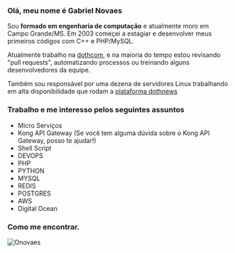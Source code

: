 ### Olá, meu nome é Gabriel Novaes

Sou **formado em engenharia de computação** e atualmente moro em Campo Grande/MS. Em 2003 começei a estagiar e desenvolver meus primeiros códigos com C++ e PHP/MySQL.

Atualmente trabalho na [dothcom](https://www.dothcom.net), e na maioria do tempo estou revisando "pull requests", automatizando processos ou treinando alguns desenvolvedores da equipe.

Também sou responsável por uma dezena de servidores Linux trabalhando em alta disponibilidade que rodam a [plataforma dothnews](https://www.dothnews.com.br)

### Trabalho e me interesso pelos seguintes assuntos

 - Micro Serviços
 - Kong API Gateway (Se você tem alguma dúvida sobre o Kong API Gateway, posso te ajudar!)
 - Shell Script
 - DEVOPS
 - PHP 
 - PYTHON
 - MYSQL
 - REDIS
 - POSTGRES
 - AWS
 - Digital Ocean

### Como me encontrar.




![Onovaes](https://github-readme-stats.vercel.app/api?username=onovaes&hide=contribs&count_private=true)

<!---
onovaes/onovaes is a ✨ special ✨ repository because its `README.md` (this file) appears on your GitHub profile.
You can click the Preview link to take a look at your changes.


Example- (https://github-readme-stats.vercel.app/api?username=onovaes&hide=contribs,prs)
--->

